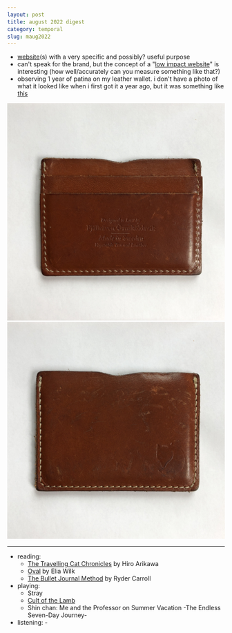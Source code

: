 ```yaml
---
layout: post
title: august 2022 digest
category: temporal
slug: maug2022
---
```


- [website](https://www.sleepinginairports.net/)(s) with a very specific and possibly? useful purpose
- can't speak for the brand, but the concept of a "[low impact website](https://lowimpact.organicbasics.com/eur)" is interesting (how well/accurately can you measure something like that?)
- observing 1 year of patina on my leather wallet. i don't have a photo of what it looked like when i first got it a year ago, but it was something like [this](https://www.fjallraven.com/us/en-us/bags-gear/accessories/travel-accessories/ovik-card-holder)

![img](images/wallet2022-1.JPG)
![img](images/wallet2022-2.JPG)

***
- reading: 
  - [The Travelling Cat Chronicles](https://www.goodreads.com/book/show/40961230-the-travelling-cat-chronicles?ac=1&from_search=true&qid=oZ5L7mQFGv&rank=1) by Hiro Arikawa
  - [Oval](https://www.goodreads.com/book/show/41809056-oval) by Elia Wilk
  - [The Bullet Journal Method](https://www.goodreads.com/book/show/39071691-the-bullet-journal-method?ac=1&from_search=true&qid=FeFou80rLs&rank=1)  by Ryder Carroll
- playing:
  - Stray
  - [Cult of the Lamb](https://www.cultofthelamb.com/)
  - Shin chan: Me and the Professor on Summer Vacation -The Endless Seven-Day Journey-
- listening: -
